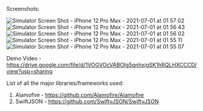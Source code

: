 Screenshots:

![Simulator Screen Shot - iPhone 12 Pro Max - 2021-07-01 at 01 57 02](https://user-images.githubusercontent.com/40138854/124035584-5da48500-da1a-11eb-81f4-9412f6c9aaeb.png)
![Simulator Screen Shot - iPhone 12 Pro Max - 2021-07-01 at 01 56 43](https://user-images.githubusercontent.com/40138854/124035591-61380c00-da1a-11eb-9fe8-20be034a96de.png)
![Simulator Screen Shot - iPhone 12 Pro Max - 2021-07-01 at 01 56 02](https://user-images.githubusercontent.com/40138854/124035597-6301cf80-da1a-11eb-8655-7bd2c0d25ad2.png)
![Simulator Screen Shot - iPhone 12 Pro Max - 2021-07-01 at 01 55 11](https://user-images.githubusercontent.com/40138854/124035601-639a6600-da1a-11eb-988e-79c5e7fc52d4.png)
![Simulator Screen Shot - iPhone 12 Pro Max - 2021-07-01 at 01 55 07](https://user-images.githubusercontent.com/40138854/124035609-64cb9300-da1a-11eb-97e9-99cfd47ecddc.png)

Demo Video - 
https://drive.google.com/file/d/1VOGVOcVABOIg5qnhxigSK1hRQLHXCCCD/view?usp=sharing

List of all the major libraries/frameworks used:
1. Alamofire - https://github.com/Alamofire/Alamofire
2. SwiftJSON -  https://github.com/SwiftyJSON/SwiftyJSON

